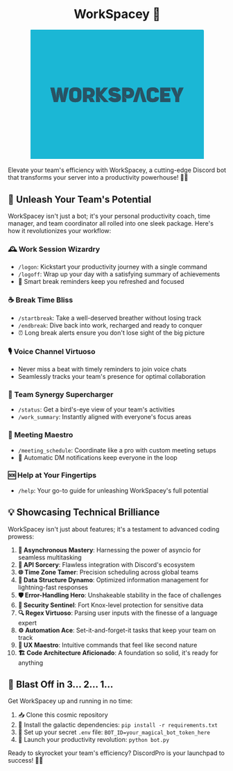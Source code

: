 <H1 align="center">
 WorkSpacey 💼
</H1>

<p align="center">
  <img src="Logo1.png" alt="WorkSpacey Logo" width="400"/>
</p>

Elevate your team's efficiency with WorkSpacey, a cutting-edge Discord bot that transforms your server into a productivity powerhouse! 💼✨

## 🌟 Unleash Your Team's Potential

WorkSpacey isn't just a bot; it's your personal productivity coach, time manager, and team coordinator all rolled into one sleek package. Here's how it revolutionizes your workflow:

### 🕰️ Work Session Wizardry
- `/logon`: Kickstart your productivity journey with a single command
- `/logoff`: Wrap up your day with a satisfying summary of achievements
- 🔔 Smart break reminders keep you refreshed and focused

### ☕ Break Time Bliss
- `/startbreak`: Take a well-deserved breather without losing track
- `/endbreak`: Dive back into work, recharged and ready to conquer
- ⏰ Long break alerts ensure you don't lose sight of the big picture

### 🎙️ Voice Channel Virtuoso
- Never miss a beat with timely reminders to join voice chats
- Seamlessly tracks your team's presence for optimal collaboration

### 👥 Team Synergy Supercharger
- `/status`: Get a bird's-eye view of your team's activities
- `/work_summary`: Instantly aligned with everyone's focus areas

### 📅 Meeting Maestro
- `/meeting_schedule`: Coordinate like a pro with custom meeting setups
- 📧 Automatic DM notifications keep everyone in the loop

### 🆘 Help at Your Fingertips
- `/help`: Your go-to guide for unleashing WorkSpacey's full potential

## 💡 Showcasing Technical Brilliance

WorkSpacey isn't just about features; it's a testament to advanced coding prowess:

1. **🔄 Asynchronous Mastery**: Harnessing the power of asyncio for seamless multitasking
2. **🔌 API Sorcery**: Flawless integration with Discord's ecosystem
3. **🌐 Time Zone Tamer**: Precision scheduling across global teams
4. **🧠 Data Structure Dynamo**: Optimized information management for lightning-fast responses
5. **🛡️ Error-Handling Hero**: Unshakeable stability in the face of challenges
6. **🔐 Security Sentinel**: Fort Knox-level protection for sensitive data
7. **🔍 Regex Virtuoso**: Parsing user inputs with the finesse of a language expert
8. **⚙️ Automation Ace**: Set-it-and-forget-it tasks that keep your team on track
9. **🎨 UX Maestro**: Intuitive commands that feel like second nature
10. **🏗️ Code Architecture Aficionado**: A foundation so solid, it's ready for anything

## 🚀 Blast Off in 3... 2... 1...

Get WorkSpacey up and running in no time:

1. 📥 Clone this cosmic repository
2. 🔧 Install the galactic dependencies:
`pip install -r requirements.txt`
3. 🔑 Set up your secret `.env` file:
`BOT_ID=your_magical_bot_token_here`
4. 🚀 Launch your productivity revolution:
`python bot.py`

Ready to skyrocket your team's efficiency? DiscordPro is your launchpad to success! 🚀💫

